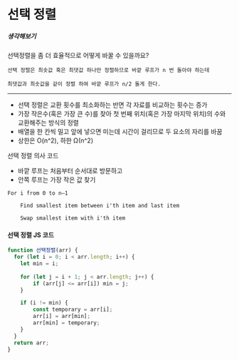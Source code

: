 # 선택 정렬

##### 생각해보기
선택정렬을 좀 더 효율적으로 어떻게 바꿀 수 있을까요?
```
선택 정렬은 최솟값 혹은 최댓값 하나만 정렬하므로 바깥 루프가 n 번 돌아야 하는데

최댓값과 최솟값을 같이 정렬 하여 바깥 루프가 n/2 돌게 한다.
```

- - -
- 선택 정렬은 교환 횟수를 최소화하는 반면 각 자료를 비교하는 횟수는 증가
- 가장 작은수(혹은 가장 큰 수)를 찾아 첫 번째 위치(혹은 가장 마지막 위치)의 수와 교환해주는 방식의 정렬
- 배열을 한 칸씩 밀고 앞에 넣으면 미는데 시간이 걸리므로 두 요소의 자리를 바꿈 
- 상한은 O(n^2), 하한 Ω(n^2)

선택 정렬 의사 코드
- 바깥 루프는 처음부터 순서대로 방문하고
- 안쪽 루프는 가장 작은 값 찾기 
```
For i from 0 to n–1

    Find smallest item between i'th item and last item

    Swap smallest item with i'th item
```

#### 선택 정렬 JS 코드
``` javascript
function 선택정렬(arr) {
  for (let i = 0; i < arr.length; i++) {
    let min = i;
    
    for (let j = i + 1; j < arr.length; j++) {
        if (arr[j] <= arr[i]) min = j;
    }

    if (i != min) {
        const temporary = arr[i];
        arr[i] = arr[min];
        arr[min] = temporary;
    }
  }
  return arr;
}
```